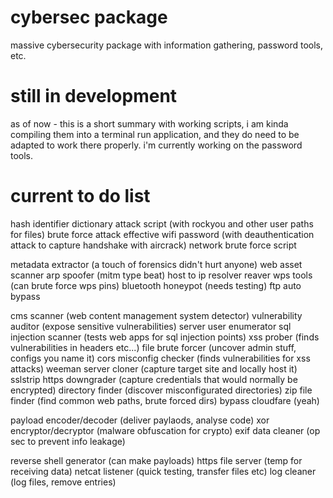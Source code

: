 # cybersec package
massive cybersecurity package with information gathering, password tools, etc.

# still in development
as of now - this is a short summary with working scripts, i am kinda compiling them into a terminal run application, and they do need to be adapted to work there properly. i'm currently working on the password tools. 

# current to do list 
hash identifier
dictionary attack script (with rockyou and other user paths for files)
brute force attack
effective wifi password (with deauthentication attack to capture handshake with aircrack)
network brute force script

metadata extractor (a touch of forensics didn't hurt anyone)
web asset scanner
arp spoofer (mitm type beat)
host to ip resolver
reaver wps tools (can brute force wps pins)
bluetooth honeypot (needs testing)
ftp auto bypass

cms scanner (web content management system detector)
vulnerability auditor (expose sensitive vulnerabilities)
server user enumerator
sql injection scanner (tests web apps for sql injection points)
xss prober (finds vulnerabilities in headers etc...)
file brute forcer (uncover admin stuff, configs you name it)
cors misconfig checker (finds vulnerabilities for xss attacks)
weeman server cloner (capture target site and locally host it)
sslstrip https downgrader (capture credentials that would normally be encrypted)
directory finder (discover misconfigurated directories)
zip file finder (find common web paths, brute forced dirs)
bypass cloudfare (yeah)

payload encoder/decoder (deliver paylaods, analyse code)
xor encryptor/decryptor (malware obfuscation for crypto)
exif data cleaner (op sec to prevent info leakage)

reverse shell generator (can make payloads)
https file server (temp for receiving data)
netcat listener (quick testing, transfer files etc)
log cleaner (log files, remove entries)
